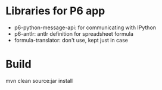 # Libraries for P6 app
* p6-python-message-api: for communicating with IPython
* p6-antlr: antlr definition for spreadsheet formula
* formula-translator: don't use, kept just in case
# Build
mvn clean source:jar install
